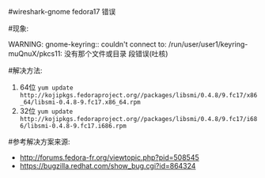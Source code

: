 #wireshark-gnome fedora17 错误

#现象:

WARNING: gnome-keyring:: couldn't connect to: /run/user/user1/keyring-muQnuX/pkcs11: 没有那个文件或目录
段错误(吐核)

#解决方法:
1. 64位 `yum update http://kojipkgs.fedoraproject.org//packages/libsmi/0.4.8/9.fc17/x86_64/libsmi-0.4.8-9.fc17.x86_64.rpm`
2. 32位 `yum update http://kojipkgs.fedoraproject.org//packages/libsmi/0.4.8/9.fc17/i686/libsmi-0.4.8-9.fc17.i686.rpm`

#参考解决方案来源:
* http://forums.fedora-fr.org/viewtopic.php?pid=508545
* https://bugzilla.redhat.com/show_bug.cgi?id=864324
